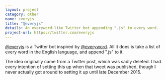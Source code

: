 ```yaml
---
layout: project
category: other
name: everyjs
title: "@everyjs"
details: An everyword-like Twitter bot appending ".js" to every word.
project-url: https://twitter.com/everyjs
---
```


[@everyjs](https://twitter.com/everyjs) is a Twitter bot inspired by [@everyword](https://twitter.com/everyword). All it does is take a list of every word in the English language, and append ".js" to it.

The idea originally came from a Twitter post, which was sadly deleted. I had every intention of setting this up when that tweet was published, though I never actually got around to setting it up until late December 2015.
